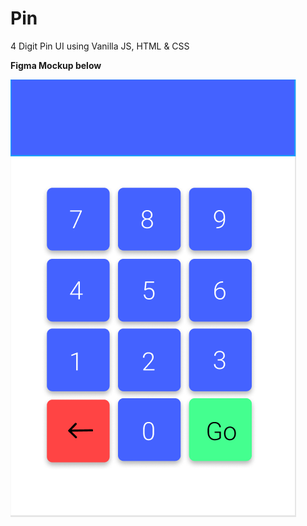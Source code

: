 # Pin
4 Digit Pin UI using Vanilla JS, HTML &amp; CSS

**Figma Mockup below**

![1](https://github.com/pandyama/Pin/blob/master/Figma_Screenshot.PNG)
